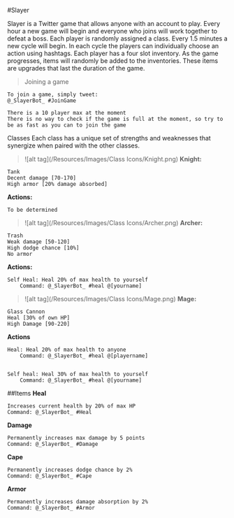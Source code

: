 #Slayer

Slayer is a Twitter game that allows anyone with an account to play. Every hour a new game will begin and everyone who joins will work together to defeat a boss. Each player is randomly assigned a class. Every 1.5 minutes a new cycle will begin. In each cycle the players can individually choose an action using hashtags. Each player has a four slot inventory. As the game progresses, items will randomly be added to the inventories. These items are upgrades that last the duration of the game.


>Joining a game

	To join a game, simply tweet:
	@_SlayerBot_ #JoinGame
	
	There is a 10 player max at the moment
	There is no way to check if the game is full at the moment, so try to be as fast as you can to join the game


Classes
Each class has a unique set of strengths and weaknesses that synergize when paired with the other classes.


>![alt tag](/Resources/Images/Class Icons/Knight.png) **Knight:**

	Tank
	Decent damage [70-170]
	High armor [20% damage absorbed]
	
**Actions:**
	
	To be determined
	



>![alt tag](/Resources/Images/Class Icons/Archer.png) **Archer:**

	Trash
	Weak damage [50-120]	
	High dodge chance [10%]
	No armor



**Actions:**
	
	Self Heal: Heal 20% of max health to yourself
		Command: @_SlayerBot_ #heal @[yourname]




>![alt tag](/Resources/Images/Class Icons/Mage.png)  **Mage:**

	Glass Cannon
	Heal [30% of own HP]
	High Damage [90-220]

**Actions**

	Heal: Heal 20% of max health to anyone
		Command: @_SlayerBot_ #heal @[playername]
		
		
	Self heal: Heal 30% of max health to yourself
		Command: @_SlayerBot_ #heal @[yourname]





##Items
**Heal**

	Increases current health by 20% of max HP
	Command: @_SlayerBot_ #Heal



**Damage**

	Permanently increases max damage by 5 points
	Command: @_SlayerBot_ #Damage



**Cape**

	Permanently increases dodge chance by 2%
	Command: @_SlayerBot_ #Cape



**Armor**

	Permanently increases damage absorption by 2%
	Command: @_SlayerBot_ #Armor



